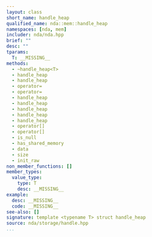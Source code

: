 ```yaml
---
layout: class
short_name: handle_heap
qualified_name: nda::mem::handle_heap
namespaces: [nda, mem]
includer: nda/nda.hpp
brief: ""
desc: ""
tparams:
  T: __MISSING__
methods:
  - ~handle_heap<T>
  - handle_heap
  - handle_heap
  - operator=
  - operator=
  - handle_heap
  - handle_heap
  - handle_heap
  - handle_heap
  - handle_heap
  - operator[]
  - operator[]
  - is_null
  - has_shared_memory
  - data
  - size
  - init_raw
non_member_functions: []
member_types:
  value_type:
    type: T
    desc: __MISSING__
example:
  desc: __MISSING__
  code: __MISSING__
see-also: []
signature: template <typename T> struct handle_heap
source: nda/storage/handle.hpp
...
```


